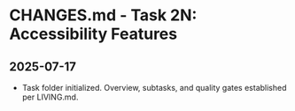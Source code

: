 # CHANGES.md - Task 2N: Accessibility Features

## 2025-07-17
- Task folder initialized. Overview, subtasks, and quality gates established per LIVING.md. 